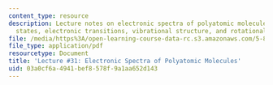 ```yaml
---
content_type: resource
description: Lecture notes on electronic spectra of polyatomic molecules, electronic
  states, electronic transitions, vibrational structure, and rotational structure.
file: /media/https%3A/open-learning-course-data-rc.s3.amazonaws.com/5-80-small-molecule-spectroscopy-and-dynamics-fall-2008/03a0cf6a4941bef8578f9a1aa652d143_31_580ln_fa08.pdf
file_type: application/pdf
resourcetype: Document
title: 'Lecture #31: Electronic Spectra of Polyatomic Molecules'
uid: 03a0cf6a-4941-bef8-578f-9a1aa652d143
---
```

